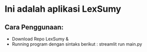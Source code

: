 # Ini adalah aplikasi LexSumy

## Cara Penggunaan:
- Download Repo LexSumy & 
- Running program dengan sintaks berikut : streamlit run main.py